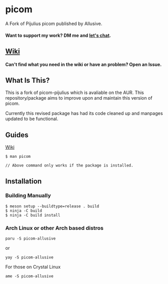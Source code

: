 # picom
A Fork of Pijulius picom published by Allusive.

#### Want to support my work? DM me and [let's chat](https://github.com/allusive-dev/allusive-dev#contact-me).

## [Wiki](https://github.com/allusive-dev/picom-allusive/wiki)

#### Can't find what you need in the wiki or have an problem? Open an Issue.

## What Is This?
This is a fork of picom-pijulius which is avaliable on the AUR. This repository/package aims to improve upon and maintain this version of picom.

Currently this revised package has had its code cleaned up and manpages updated to be functional.

## Guides

[Wiki](https://github.com/allusive-dev/picom-allusive/wiki)

```
$ man picom

// Above command only works if the package is installed.
```

## Installation

### Building Manually
```
$ meson setup --buildtype=release . build
$ ninja -C build
$ ninja -C build install
```

### Arch Linux or other Arch based distros
```
paru -S picom-allusive
```
or
```
yay -S picom-allusive
```

For those on Crystal Linux

```
ame -S picom-allusive
```
